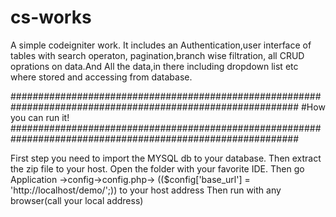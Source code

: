 # cs-works
 A simple codeigniter work.
 It includes an Authentication,user interface of tables with search operaton, pagination,branch wise filtration, all CRUD oprations on data.And
 All the data,in there including dropdown list etc where stored and accessing from database.
 
 
 
 

############################################################################################################
#How you can run it!
############################################################################################################

First step you need to import the MYSQL db to your database.
Then extract the zip file to your host.
Open the folder with your favorite IDE.
Then go Application ->config->config.php-> (($config['base_url'] = 'http://localhost/demo/';)) to your host address
Then run with any browser(call your local address)
